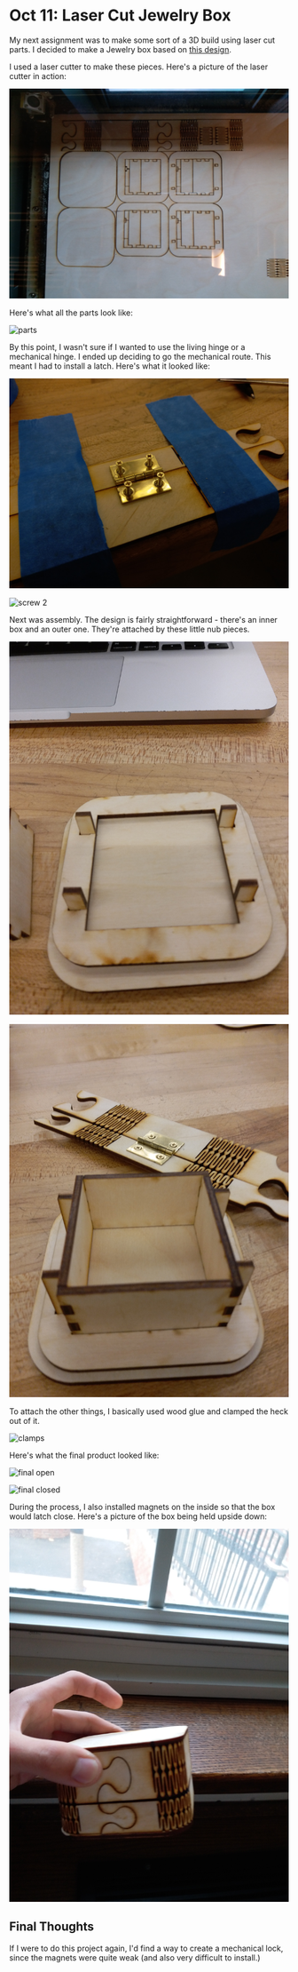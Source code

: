 # Oct 11: Laser Cut Jewelry Box

My next assignment was to make some sort of a 3D build using laser cut parts. I decided to make a Jewelry box based on [this design](https://www.thingiverse.com/thing:93130).

I used a laser cutter to make these pieces. Here's a picture of the laser cutter in action:

![cutting](./assets/cutting.jpg)

Here's what all the parts look like:

![parts](./assets/parts.jpg)

By this point, I wasn't sure if I wanted to use the living hinge or a mechanical hinge. I ended up deciding to go the mechanical route. This meant I had to install a latch. Here's what it looked like:

![screw 1](./assets/screws_1.jpg)

![screw 2](./assets/screws_2.jpg)

Next was assembly. The design is fairly straightforward - there's an inner box and an outer one. They're attached by these little nub pieces.

![nubs](./assets/nubs.jpg)

![nubs 2](./assets/nubs_2.jpg)

To attach the other things, I basically used wood glue and clamped the heck out of it.

![clamps](./assets/clamps.jpg)

Here's what the final product looked like:

![final open](./assets/final_open.jpg)

![final closed](./assets/final_closed.jpg)

During the process, I also installed magnets on the inside so that the box would latch close. Here's a picture of the box being held upside down:

![final closed](./assets/upside_down.jpg)

## Final Thoughts

If I were to do this project again, I'd find a way to create a mechanical lock, since the magnets were quite weak (and also very difficult to install.)